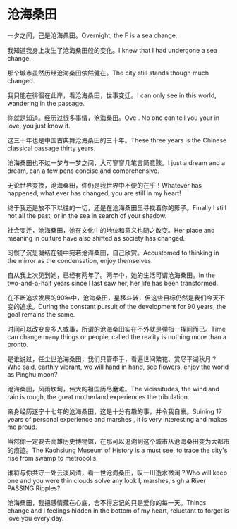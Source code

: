 # 沧海桑田

<p><span class="chinese">一夕之间，己是沧海桑田。</span><span class="english">Overnight, the F is a sea change.</span></p>

<p><span class="chinese">我知道我身上发生了沧海桑田般的变化。</span><span class="english">I knew that I had undergone a sea change.</span></p>

<p><span class="chinese">那个城市虽然历经沧海桑田依然健在。</span><span class="english">The city still stands though much changed.</span></p>

<p><span class="chinese">我只能在徘徊在此岸，看沧海桑田，世事变迁。</span><span class="english">I can only see in this world, wandering in the passage.</span></p>

<p><span class="chinese">你就是知道。经历过很多事情，沧海桑田。</span><span class="english">Ove . No one can tell you your in love, you just know it.</span></p>

<p><span class="chinese">这三十年也是中国古典舞沧海桑田的三十年。</span><span class="english">These three years is the Chinese classical passage thirty years.</span></p>

<p><span class="chinese">沧海桑田也不过一梦与一梦之间，大可寥寥几笔言简意赅。</span><span class="english">I just a dream and a dream, can a few pens concise and comprehensive.</span></p>

<p><span class="chinese">无论世界变换，沧海桑田，你仍是我世界中不便的在乎！</span><span class="english">Whatever has happened, what ever has changed, you are still in my heart!</span></p>

<p><span class="chinese">终于我还是放不下以往的一切，还是在沧海桑田里寻找着你的影子。</span><span class="english">Finally I still not all the past, or in the sea in search of your shadow.</span></p>

<p><span class="chinese">社会变迁，沧海桑田，她在文化中的地位和意义也随之改变。</span><span class="english">Her place and meaning in culture have also shifted as society has changed.</span></p>

<p><span class="chinese">习惯了沉思凝结在镜中宛若沧海桑田，自己欣赏。</span><span class="english">Accustomed to thinking in the mirror as the condensation, enjoy themselves.</span></p>

<p><span class="chinese">自从我上次见到她，已经有两年了。两年中，她的生活可谓沧海桑田。</span><span class="english">In the two-and-a-half years since I last saw her, her life has been transformed.</span></p>

<p><span class="chinese">在不断追求发展的90年中，沧海桑田，星移斗转，但这些目标仍然是我们今天不变的追求。</span><span class="english">During the constant pursuit of the development for 90 years, the goal remains the same.</span></p>

<p><span class="chinese">时间可以改变良多人或事，所谓的沧海桑田实在不外就是弹指一挥间而已。</span><span class="english">Time can change many things or people, called the reality is nothing more than a pronto.</span></p>

<p><span class="chinese">是谁说过，任尘世沧海桑田，我们只管牵手，看遍世间繁花、赏尽平湖秋月？</span><span class="english">Who said, earthly vibrant, we will hand in hand, see flowers, enjoy the world as Pinghu moon?</span></p>

<p><span class="chinese">沧海桑田，风雨坎坷，伟大的祖国历尽磨难。</span><span class="english">The vicissitudes, the wind and rain is rough, the great motherland experiences the tribulation.</span></p>

<p><span class="chinese">亲身经历遂宁十七年的沧海桑田，这是十分有趣的事，并令我自豪。</span><span class="english">Suining 17 years of personal experience and marshes , it is very interesting and makes me proud.</span></p>

<p><span class="chinese">当然你一定要去高雄历史博物馆，在那可以追溯到这个城市从沧海桑田变为大都市的痕迹。</span><span class="english">The Kaohsiung Museum of History is a must see, to trace the city's rise from swamp to metropolis.</span></p>

<p><span class="chinese">谁将与你共守一处云淡风清，看一世沧海桑田，叹一川逝水微澜？</span><span class="english">Who will keep one and you were thin clouds solve any look I, marshes, sigh a River PASSING Ripples?</span></p>

<p><span class="chinese">沧海桑田，我把感情藏在心底，舍不得忘记的只是爱你的每一天。</span><span class="english">Things change and I feelings hidden in the bottom of my heart, reluctant to forget is love you every day.</span></p>

